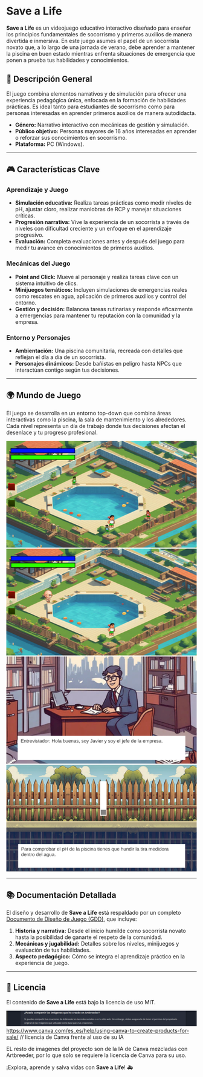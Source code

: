 # Save a Life

**Save a Life** es un videojuego educativo interactivo diseñado para enseñar los principios fundamentales de socorrismo y primeros auxilios de manera divertida e inmersiva. En este juego asumes el papel de un socorrista novato que, a lo largo de una jornada de verano, debe aprender a mantener la piscina en buen estado mientras enfrenta situaciones de emergencia que ponen a prueba tus habilidades y conocimientos.

## 📖 Descripción General

El juego combina elementos narrativos y de simulación para ofrecer una experiencia pedagógica única, enfocada en la formación de habilidades prácticas. Es ideal tanto para estudiantes de socorrismo como para personas interesadas en aprender primeros auxilios de manera autodidacta.

- **Género:** Narrativo interactivo con mecánicas de gestión y simulación.
- **Público objetivo:** Personas mayores de 16 años interesadas en aprender o reforzar sus conocimientos en socorrismo.
- **Plataforma:** PC (Windows).

---

## 🎮 Características Clave

### Aprendizaje y Juego
- **Simulación educativa:** Realiza tareas prácticas como medir niveles de pH, ajustar cloro, realizar maniobras de RCP y manejar situaciones críticas.
- **Progresión narrativa:** Vive la experiencia de un socorrista a través de niveles con dificultad creciente y un enfoque en el aprendizaje progresivo.
- **Evaluación:** Completa evaluaciones antes y después del juego para medir tu avance en conocimientos de primeros auxilios.

### Mecánicas del Juego
- **Point and Click:** Mueve al personaje y realiza tareas clave con un sistema intuitivo de clics.
- **Minijuegos temáticos:** Incluyen simulaciones de emergencias reales como rescates en agua, aplicación de primeros auxilios y control del entorno.
- **Gestión y decisión:** Balancea tareas rutinarias y responde eficazmente a emergencias para mantener tu reputación con la comunidad y la empresa.

### Entorno y Personajes
- **Ambientación:** Una piscina comunitaria, recreada con detalles que reflejan el día a día de un socorrista.
- **Personajes dinámicos:** Desde bañistas en peligro hasta NPCs que interactúan contigo según tus decisiones.

---

## 🌍 Mundo de Juego

El juego se desarrolla en un entorno top-down que combina áreas interactivas como la piscina, la sala de mantenimiento y los alrededores. Cada nivel representa un día de trabajo donde tus decisiones afectan el desenlace y tu progreso profesional.

![Captura del juego](Assets/Documentation/imagen1.png)
![Captura del juego](Assets/Documentation/imagen2.png)
![Captura del juego](Assets/Documentation/imagen3.png)
![Captura del juego](Assets/Documentation/imagen4.png)

---

## 📚 Documentación Detallada

El diseño y desarrollo de **Save a Life** está respaldado por un completo [Documento de Diseño de Juego (GDD)](Assets/Documentation/SAVEALIFE-GDD.pdf), que incluye:

1. **Historia y narrativa:** Desde el inicio humilde como socorrista novato hasta la posibilidad de ganarte el respeto de la comunidad.
2. **Mecánicas y jugabilidad:** Detalles sobre los niveles, minijuegos y evaluación de tus habilidades.
3. **Aspecto pedagógico:** Cómo se integra el aprendizaje práctico en la experiencia de juego.

---

## 📜 Licencia

El contenido de **Save a Life** está bajo la licencia de uso MIT.

![alt text](LicenciaArtbreeder.png)
https://www.canva.com/es_es/help/using-canva-to-create-products-for-sale/ // licencia de Canva frente al uso de su IA

EL resto de imagenes del proyecto son de la IA de Canva mezcladas con Artbreeder, por lo que solo se requiere la licencia de Canva para su uso.

¡Explora, aprende y salva vidas con **Save a Life**! 🚑
